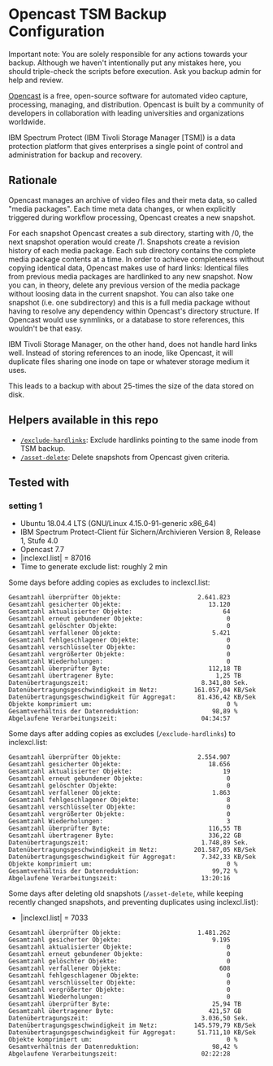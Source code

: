 # Opencast TSM Backup Configuration

Important note: You are solely responsible for any actions towards your backup.
Although we haven't intentionally put any mistakes here, you should triple-check
the scripts before execution. Ask you backup admin for help and review.

[Opencast](https://opencast.org/) is a free, open-source software for automated
video capture, processing, managing, and distribution. Opencast is built by a
community of developers in collaboration with leading universities and
organizations worldwide.

IBM Spectrum Protect (IBM Tivoli Storage Manager [TSM]) is a data protection
platform that gives enterprises a single point of control and administration for
backup and recovery.

## Rationale

Opencast manages an archive of video files and their meta data, so called
"media packages". Each time meta data changes, or when explicitly triggered
during workflow processing, Opencast creates a new snapshot.

For each snapshot Opencast creates a sub directory, starting with /0, the next
snapshot operation would create /1.
Snapshots create a revision history of each media package. Each sub directory
contains the complete media package contents at a time. In order to achieve
completeness without copying identical data, Opencast makes use of hard links:
Identical files from previous media packages are hardlinked to any new snapshot.
Now you can, in theory, delete any previous version of the media package without
loosing data in the current snapshot. You can also take one snapshot (i.e. one
subdirectory) and this is a full media package without having to resolve any
dependency within Opencast's directory structure. If Opencast would use
synmlinks, or a database to store references, this wouldn't be that easy.

IBM Tivoli Storage Manager, on the other hand, does not handle hard links well.
Instead of storing references to an inode, like Opencast, it will duplicate
files sharing one inode on tape or whatever storage medium it uses.

This leads to a backup with about 25-times the size of the data stored on disk.

## Helpers available in this repo

* [`/exclude-hardlinks`](./exclude-hardlinks): Exclude hardlinks pointing to the
  same inode from TSM backup.
* [`/asset-delete`](./asset-delete): Delete snapshots from Opencast given
  criteria.

## Tested with

### setting 1

* Ubuntu 18.04.4 LTS (GNU/Linux 4.15.0-91-generic x86_64)
* IBM Spectrum Protect-Client für Sichern/Archivieren Version 8, Release 1, Stufe 4.0
* Opencast 7.7
* |inclexcl.list| = 87016
* Time to generate exclude list: roughly 2 min

Some days before adding copies as excludes to inclexcl.list:
```
Gesamtzahl überprüfter Objekte:                     2.641.823
Gesamtzahl gesicherter Objekte:                        13.120
Gesamtzahl aktualisierter Objekte:                         64
Gesamtzahl erneut gebundener Objekte:                       0
Gesamtzahl gelöschter Objekte:                              0
Gesamtzahl verfallener Objekte:                         5.421
Gesamtzahl fehlgeschlagener Objekte:                        0
Gesamtzahl verschlüsselter Objekte:                         0
Gesamtzahl vergrößerter Objekte:                            0
Gesamtzahl Wiederholungen:                                  0
Gesamtzahl überprüfter Byte:                           112,18 TB
Gesamtzahl übertragener Byte:                            1,25 TB
Datenübertragungszeit:                               8.341,80 Sek.
Datenübertragungsgeschwindigkeit im Netz:          161.057,04 KB/Sek
Datenübertragungsgeschwindigkeit für Aggregat:      81.436,42 KB/Sek
Objekte komprimiert um:                                     0 %
Gesamtverhältnis der Datenreduktion:                    98,89 %
Abgelaufene Verarbeitungszeit:                       04:34:57
```

Some days after adding copies as excludes (`/exclude-hardlinks`) to
inclexcl.list:
```
Gesamtzahl überprüfter Objekte:                     2.554.907
Gesamtzahl gesicherter Objekte:                        18.656
Gesamtzahl aktualisierter Objekte:                         19
Gesamtzahl erneut gebundener Objekte:                       0
Gesamtzahl gelöschter Objekte:                              0
Gesamtzahl verfallener Objekte:                         1.863
Gesamtzahl fehlgeschlagener Objekte:                        8
Gesamtzahl verschlüsselter Objekte:                         0
Gesamtzahl vergrößerter Objekte:                            0
Gesamtzahl Wiederholungen:                                  3
Gesamtzahl überprüfter Byte:                           116,55 TB
Gesamtzahl übertragener Byte:                          336,22 GB
Datenübertragungszeit:                               1.748,89 Sek.
Datenübertragungsgeschwindigkeit im Netz:          201.587,05 KB/Sek
Datenübertragungsgeschwindigkeit für Aggregat:       7.342,33 KB/Sek
Objekte komprimiert um:                                     0 %
Gesamtverhältnis der Datenreduktion:                    99,72 %
Abgelaufene Verarbeitungszeit:                       13:20:16
```

Some days after deleting old snapshots (`/asset-delete`, while keeping recently
  changed snapshots, and preventing duplicates using inclexcl.list):

* |inclexcl.list| = 7033

```
Gesamtzahl überprüfter Objekte:                     1.481.262
Gesamtzahl gesicherter Objekte:                         9.195
Gesamtzahl aktualisierter Objekte:                          0
Gesamtzahl erneut gebundener Objekte:                       0
Gesamtzahl gelöschter Objekte:                              0
Gesamtzahl verfallener Objekte:                           608
Gesamtzahl fehlgeschlagener Objekte:                        0
Gesamtzahl verschlüsselter Objekte:                         0
Gesamtzahl vergrößerter Objekte:                            0
Gesamtzahl Wiederholungen:                                  0
Gesamtzahl überprüfter Byte:                            25,94 TB
Gesamtzahl übertragener Byte:                          421,57 GB
Datenübertragungszeit:                               3.036,50 Sek.
Datenübertragungsgeschwindigkeit im Netz:          145.579,79 KB/Sek
Datenübertragungsgeschwindigkeit für Aggregat:      51.711,10 KB/Sek
Objekte komprimiert um:                                     0 %
Gesamtverhältnis der Datenreduktion:                    98,42 %
Abgelaufene Verarbeitungszeit:                       02:22:28
```
